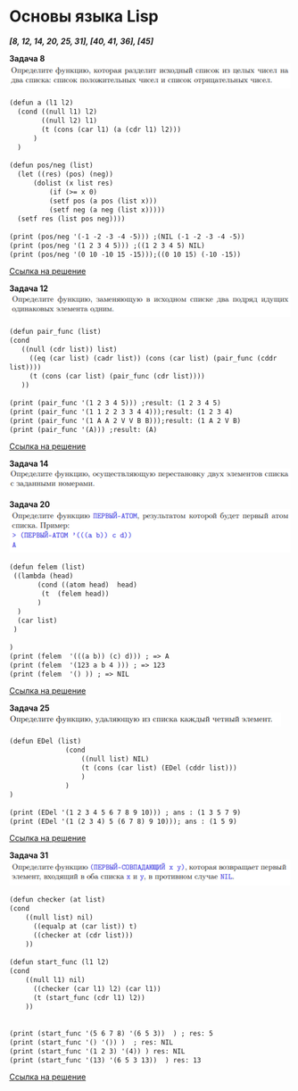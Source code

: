 # Основы языка Lisp
  ***[8, 12, 14, 20, 25, 31], [40, 41, 36], [45]***
  
  **Задача 8**
  ![](https://github.com/uhsd22/CLisp/blob/main/text/8.png)
  ```
(defun a (l1 l2)
    (cond ((null l1) l2)
          ((null l2) l1)
          (t (cons (car l1) (a (cdr l1) l2)))
        )
    )

(defun pos/neg (list)
    (let ((res) (pos) (neg))
        (dolist (x list res)
            (if (>= x 0)
            (setf pos (a pos (list x)))
            (setf neg (a neg (list x)))))
    (setf res (list pos neg))))

(print (pos/neg '(-1 -2 -3 -4 -5))) ;(NIL (-1 -2 -3 -4 -5)) 
(print (pos/neg '(1 2 3 4 5))) ;((1 2 3 4 5) NIL) 
(print (pos/neg '(0 10 -10 15 -15)));((0 10 15) (-10 -15)) 

```
[Ссылка на решение](https://rextester.com/ZVJZ15639)

  **Задача 12**
  ![](https://github.com/uhsd22/CLisp/blob/main/text/12.png)
  ```
  (defun pair_func (list)
 (cond 
     ((null (cdr list)) list)
       ((eq (car list) (cadr list)) (cons (car list) (pair_func (cddr list))))
       (t (cons (car list) (pair_func (cdr list))))
     ))

(print (pair_func '(1 2 3 4 5))) ;result: (1 2 3 4 5) 
(print (pair_func '(1 1 2 2 3 3 4 4)));result: (1 2 3 4)
(print (pair_func '(1 A A 2 V V B B)));result: (1 A 2 V B)
(print (pair_func '(A))) ;result: (A)
```
[Ссылка на решение](https://rextester.com/ACHDF22788)

  **Задача 14**
  ![](https://github.com/uhsd22/CLisp/blob/main/text/14.png)


 **Задача 20**
  ![](https://github.com/uhsd22/CLisp/blob/main/text/20.png)
  ```
(defun felem (list)
   ((lambda (head)
         (cond ((atom head)  head)
          (t  (felem head))
         )  
    ) 
    (car list)
   )

)
(print (felem  '(((a b)) (c) d))) ; => A
(print (felem  '(123 a b 4 ))) ; => 123
(print (felem  '() )) ; => NIL

```
[Ссылка на решение](https://rextester.com/ALB59789)



 **Задача 25**
  ![](https://github.com/uhsd22/CLisp/blob/main/text/25.png)
  ```
(defun EDel (list)
                (cond 
                    ((null list) NIL)
                    (t (cons (car list) (EDel (cddr list)))
                    )
                )
)

(print (EDel '(1 2 3 4 5 6 7 8 9 10))) ; ans : (1 3 5 7 9) 
(print (EDel '(1 (2 3 4) 5 (6 7 8) 9 10))); ans : (1 5 9) 

```
[Ссылка на решение](https://rextester.com/YVCUDB29574)

 **Задача 31**
  ![](https://github.com/uhsd22/CLisp/blob/main/text/31.png)
  ```
(defun checker (at list)
  (cond 
      ((null list) nil)
        ((equalp at (car list)) t)
        ((checker at (cdr list)))
      ))
    
(defun start_func (l1 l2)
  (cond 
      ((null l1) nil)
        ((checker (car l1) l2) (car l1))
        (t (start_func (cdr l1) l2))
      ))


(print (start_func '(5 6 7 8) '(6 5 3))  ) ; res: 5
(print (start_func '() '()) )  ; res: NIL
(print (start_func '(1 2 3) '(4)) ) res: NIL
(print (start_func '(13) '(6 5 3 13))  ) res: 13

```
[Ссылка на решение](https://rextester.com/ILP54762)
